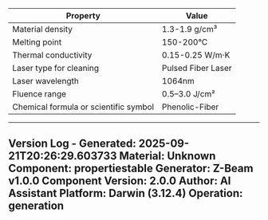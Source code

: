 | Property | Value |
|----------|-------|
| Material density | 1.3-1.9 g/cm³ |
| Melting point | 150-200°C |
| Thermal conductivity | 0.15-0.25 W/m·K |
| Laser type for cleaning | Pulsed Fiber Laser |
| Laser wavelength | 1064nm |
| Fluence range | 0.5–3.0 J/cm² |
| Chemical formula or scientific symbol | Phenolic-Fiber |


---
Version Log - Generated: 2025-09-21T20:26:29.603733
Material: Unknown
Component: propertiestable
Generator: Z-Beam v1.0.0
Component Version: 2.0.0
Author: AI Assistant
Platform: Darwin (3.12.4)
Operation: generation
---